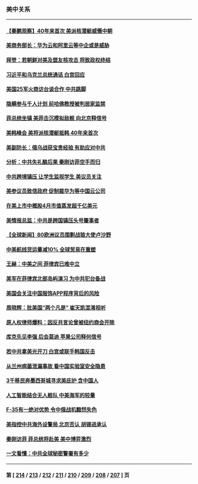 ### 美中关系
---
#### [【秦鹏观察】40年来首次 美派核潜艇威慑中朝](../../pages/nf1412576/n13982360.md) 
#### [美商务部长：华为云和阿里云等中企或是威胁](../../pages/nf1412576/n13982359.md) 
#### [拜登：若朝鲜对美及盟友核攻击 将致政权终结](../../pages/nf1412576/n13982331.md) 
#### [习近平和乌克兰总统通话 白宫回应](../../pages/nf1412576/n13982305.md) 
#### [美国25军火商访台谈合作 中共跳脚](../../pages/nf1412576/n13982272.md) 
#### [隐瞒参与千人计划 前哈佛教授被判居家监禁](../../pages/nf1412576/n13982293.md) 
#### [菲总统坐镇 美菲击沉模拟敌舰 向北京释信号](../../pages/nf1412576/n13982257.md) 
#### [美韩峰会 美将派核潜艇抵韩 40年来首次](../../pages/nf1412576/n13982194.md) 
#### [美副防长：俄乌战获宝贵经验 有助应对中共](../../pages/nf1412576/n13981967.md) 
#### [分析：中共失礼酿后果 秦刚访菲空手而归](../../pages/nf1412576/n13981494.md) 
#### [中共跨境镇压 让学生监视学生 美议员关注](../../pages/nf1412576/n13981818.md) 
#### [美参议员致信政府 促制裁华为等中国云公司](../../pages/nf1412576/n13981723.md) 
#### [在美上市中概股4月市值蒸发超千亿美元](../../pages/nf1412576/n13981756.md) 
#### [美情报总监：中共是跨国镇压头号肇事者](../../pages/nf1412576/n13981457.md) 
#### [【全球新闻】80欧洲议员围剿战狼大使卢沙野](../../pages/nf1412576/n13981248.md) 
#### [中美航线货运量减10% 全球贸易在重塑](../../pages/nf1412576/n13981192.md) 
#### [王赫：中美之间 菲律宾已难中立](../../pages/nf1412576/n13980979.md) 
#### [美军在菲律宾北部岛屿演习 为中共犯台备战](../../pages/nf1412576/n13980840.md) 
#### [美国会关注中国服饰APP程序背后的风险](../../pages/nf1412576/n13980854.md) 
#### [周晓辉：批美国“两个凡是” 崔天凯混淆视听](../../pages/nf1412576/n13980780.md) 
#### [原人权律师爆料：因反共言论曾被纽约商会开除](../../pages/nf1412576/n13980420.md) 
#### [库克先见李强 后会莫迪 苹果公司释何信号](../../pages/nf1412576/n13979826.md) 
#### [若中共拿美光开刀 白宫或联手韩国反击](../../pages/nf1412576/n13979985.md) 
#### [从兰州病菌泄漏事故 看中国实验室安全隐患](../../pages/nf1412576/n13979169.md) 
#### [3千移民奔墨西哥城寻求美庇护 含中国人](../../pages/nf1412576/n13979783.md) 
#### [人工智能结合无人舰队 中美海军的较量](../../pages/nf1412576/n13978683.md) 
#### [F-35有一绝对优势 令中俄战机黯然失色](../../pages/nf1412576/n13956463.md) 
#### [美指控中共海外设警局 北京否认 胡锡进承认](../../pages/nf1412576/n13979241.md) 
#### [秦刚访菲 菲总统将赴美 美中博弈激烈](../../pages/nf1412576/n13979237.md) 
#### [一文看懂：中共全球秘密警署有多少](../../pages/nf1412576/n13979167.md) 

---
#### 第 [ [214](./214.md) / [213](./213.md) / [212](./212.md) / [211](./211.md) / [210](./210.md) / [209](./209.md) / [208](./208.md) / [207](./207.md) ] 页
